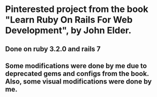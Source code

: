 # Pinterested project from the book "Learn Ruby On Rails For Web Development", by John Elder.
## Done on ruby 3.2.0 and rails 7
## Some modifications were done by me due to deprecated gems and configs from the book. Also, some visual modifications were done by me.
